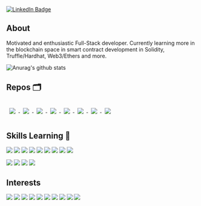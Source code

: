 [![LinkedIn Badge](https://img.shields.io/badge/LinkedIn-Profile-informational?style=for-the-badge&logo=linkedin&logoColor=white&color=0D76A8)](https://www.linkedin.com/in/shih-yu-hwang/)

## About

Motivated and enthusiastic Full-Stack developer. Currently learning more in the blockchain space in smart contract development in Solidity, Truffle/Hardhat, Web3/Ethers and more.

![Anurag's github stats](https://github-readme-stats.vercel.app/api?username=shih-yu&show_icons=true&theme=gruvbox&count_private=true)

## Repos 🗂

<a href="https://github.com/Shih-Yu/EthStreamShop">
  <img align="center" style="margin:1rem 0.5rem" src="https://github-readme-stats.vercel.app/api/pin/?username=shih-yu&repo=EthStreamShop&theme=gruvbox" />
</a>

<a href="https://github.com/IrisNathan/EthrtainmentLive">
  <img align="center" style="margin:1rem 0.5rem" src="https://github-readme-stats.vercel.app/api/pin/?username=IrisNathan&repo=EthrtainmentLive&theme=gruvbox" />
</a>

<a href="https://github.com/Shih-Yu/Crimson-Affe">
  <img align="center" style="margin:1rem 0.5rem" src="https://github-readme-stats.vercel.app/api/pin/?username=shih-yu&repo=Crimson-Affe&theme=gruvbox" />
</a>

<a href="https://github.com/cryptomonkey2020/Hackmoney2021">
  <img align="center" style="margin:1rem 0.5rem" src="https://github-readme-stats.vercel.app/api/pin/?username=cryptomonkey2020&repo=Hackmoney2021&theme=gruvbox" />
</a>

<a href="https://github.com/Shih-Yu/Greetings-Dapp">
  <img align="center" style="margin:1rem 0.5rem" src="https://github-readme-stats.vercel.app/api/pin/?username=shih-yu&repo=Greetings-Dapp&theme=gruvbox" />
</a>

<a href="https://github.com/Shih-Yu/Studio-Ghibli">
  <img align="center" style="margin:1rem 0.5rem" src="https://github-readme-stats.vercel.app/api/pin/?username=shih-yu&repo=Studio-Ghibli&theme=gruvbox" />
</a>

<a href="https://github.com/Shih-Yu/DogSalonDemoSite">
  <img align="center" style="margin:1rem 0.5rem" src="https://github-readme-stats.vercel.app/api/pin/?username=shih-yu&repo=DogSalonDemoSite&theme=gruvbox" />
</a>

<a href="https://github.com/Shih-Yu/Bitcoin-Watcher">
  <img align="center" style="margin:1rem 0.5rem" src="https://github-readme-stats.vercel.app/api/pin/?username=shih-yu&repo=bitcoin-watcher&theme=gruvbox" />
</a>

## Skills Learning 🧠

![](https://img.shields.io/badge/HTML-informational?style=for-the-badge&logo=html5&logoColor=white&color=E34F26)
![](https://img.shields.io/badge/CSS-informational?style=for-the-badge&logo=CSS3&logoColor=white&color=1572B6)
![](https://img.shields.io/badge/JavaScript-informational?style=for-the-badge&logo=JavaScript&logoColor=white&color=F7DF1E)
![](https://img.shields.io/badge/Solidity-informational?style=for-the-badge&logo=Solidity&logoColor=white&color=363636)
![](https://img.shields.io/badge/Bootstrap-informational?style=for-the-badge&logo=Bootstrap&logoColor=white&color=7952B3)
![](https://img.shields.io/badge/Express-informational?style=for-the-badge&logo=Express&logoColor=white&color=000000)
![](https://img.shields.io/badge/PostgreSql-informational?style=for-the-badge&logo=PostGreSql&logoColor=white&color=336791)
![](https://img.shields.io/badge/MongoDB-informational?style=for-the-badge&logo=MongoDB&logoColor=white&color=47A248)
![](https://img.shields.io/badge/React-informational?style=for-the-badge&logo=react&logoColor=white&color=61DAFB)

![](https://img.shields.io/badge/Heroku-informational?style=for-the-badge&logo=Heroku&logoColor=white&color=430098)
![](https://img.shields.io/badge/Git-informational?style=for-the-badge&logo=Git&logoColor=white&color=F05032)
![](https://img.shields.io/badge/GitHub-informational?style=for-the-badge&logo=GitHub&logoColor=white&color=181717)
![](https://img.shields.io/badge/NPM-informational?style=for-the-badge&logo=NPM&logoColor=white&color=CB3837)

## Interests

![](https://img.shields.io/badge/Coffee-informational?style=for-the-badge&logo=Buy-Me-A-Coffee&logoColor=white&color=FFDD00)
![](https://img.shields.io/badge/Playstation-informational?style=for-the-badge&logo=Playstation&logoColor=white&color=003791)
![](https://img.shields.io/badge/Cookies-informational?style=for-the-badge&logo=Cookiecutter&logoColor=white&color=D4AA00)
![](https://img.shields.io/badge/Bitcoin-informational?style=for-the-badge&logo=Bitcoin&logoColor=white&color=F7931A)
![](https://img.shields.io/badge/Ethereum-informational?style=for-the-badge&logo=Ethereum&logoColor=white&color=3C3C3D)
![](https://img.shields.io/badge/Ripple-informational?style=for-the-badge&logo=Ripple&logoColor=white&color=0085C0)
![](https://img.shields.io/badge/Spotify-informational?style=for-the-badge&logo=Spotify&logoColor=white&color=1ED760)
![](https://img.shields.io/badge/Udemy-informational?style=for-the-badge&logo=Udemy&logoColor=white&color=EC5252)
![](https://img.shields.io/badge/TED-informational?style=for-the-badge&logo=TED&logoColor=white&color=E62B1E)
![](https://img.shields.io/badge/DuckDuckGo-informational?style=for-the-badge&logo=DuckDuckGo&logoColor=white&color=DE5833)

<!-- ## More
<a href="https://github.com/shih-yu">
  <img align="center" style="margin:0.5rem" src="https://github-readme-stats.vercel.app/api/top-langs/?username=shih-yu&&title_color=ffffff&text_color=c9cacc&icon_color=4AB197&bg_color=1A2B34" />
</a> -->

